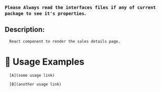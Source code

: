 ### `Please Always read the interfaces files if any of current package to see it's properties`.

## Description:

```sh
  React component to render the sales details page.
```

# 🔨 Usage Examples

```typescript
  [A](some usage link)

  [B](another usage link)
```
